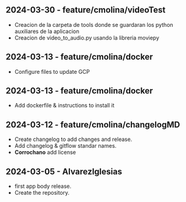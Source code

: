 
## 2024-03-30 - feature/cmolina/videoTest

- Creacion de la carpeta de tools donde se guardaran los python auxiliares de la aplicacion
- Creacion de video_to_audio.py usando la libreria moviepy

## 2024-03-13 - feature/cmolina/docker

- Configure files to update GCP

## 2024-03-13 - feature/cmolina/docker

- Add dockerfile & instructions to install it

## 2024-03-12 - feature/cmolina/changelogMD

- Create changelog to add changes and release.
- Add changelog & gitflow standar names.
- **Corrochano** add license

## 2024-03-05 - AlvarezIglesias
- first app body release.
- Create the repository.

